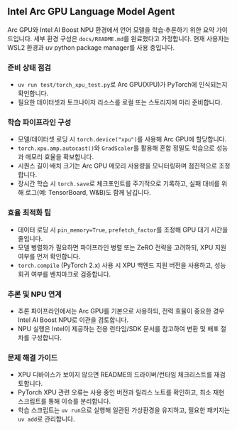 ## Intel Arc GPU Language Model Agent

Arc GPU와 Intel AI Boost NPU 환경에서 언어 모델을 학습·추론하기 위한 요약 가이드입니다. 세부 환경 구성은 `docs/README.md`를 완료했다고 가정합니다. 현재 사용자는 WSL2 환경과 uv python package manager를 사용 중입니다.

### 준비 상태 점검
- `uv run test/torch_xpu_test.py`로 Arc GPU(XPU)가 PyTorch에 인식되는지 확인합니다.
- 필요한 데이터셋과 토크나이저 리소스를 로컬 또는 스토리지에 미리 준비합니다.

### 학습 파이프라인 구성
- 모델/데이터셋 로딩 시 `torch.device("xpu")`를 사용해 Arc GPU에 할당합니다.
- `torch.xpu.amp.autocast()`와 `GradScaler`를 활용해 혼합 정밀도 학습으로 성능과 메모리 효율을 확보합니다.
- 시퀀스 길이·배치 크기는 Arc GPU 메모리 사용량을 모니터링하며 점진적으로 조정합니다.
- 장시간 학습 시 `torch.save`로 체크포인트를 주기적으로 기록하고, 실패 대비를 위해 로그(예: TensorBoard, W&B)도 함께 남깁니다.

### 효율 최적화 팁
- 데이터 로딩 시 `pin_memory=True`, `prefetch_factor`를 조정해 GPU 대기 시간을 줄입니다.
- 모델 병렬화가 필요하면 파이프라인 병렬 또는 ZeRO 전략을 고려하되, XPU 지원 여부를 먼저 확인합니다.
- `torch.compile` (PyTorch 2.x) 사용 시 XPU 백엔드 지원 버전을 사용하고, 성능 회귀 여부를 벤치마크로 검증합니다.

### 추론 및 NPU 연계
- 추론 파이프라인에서는 Arc GPU를 기본으로 사용하되, 전력 효율이 중요한 경우 Intel AI Boost NPU로 이관을 검토합니다.
- NPU 실행은 Intel이 제공하는 전용 런타임/SDK 문서를 참고하여 변환 및 배포 절차를 구성합니다.

### 문제 해결 가이드
- XPU 디바이스가 보이지 않으면 README의 드라이버/런타임 체크리스트를 재검토합니다.
- PyTorch XPU 관련 오류는 사용 중인 버전과 릴리스 노트를 확인하고, 최소 재현 스크립트를 통해 이슈를 분리합니다.
- 학습 스크립트는 `uv run`으로 실행해 일관된 가상환경을 유지하고, 필요한 패키지는 `uv add`로 관리합니다.
